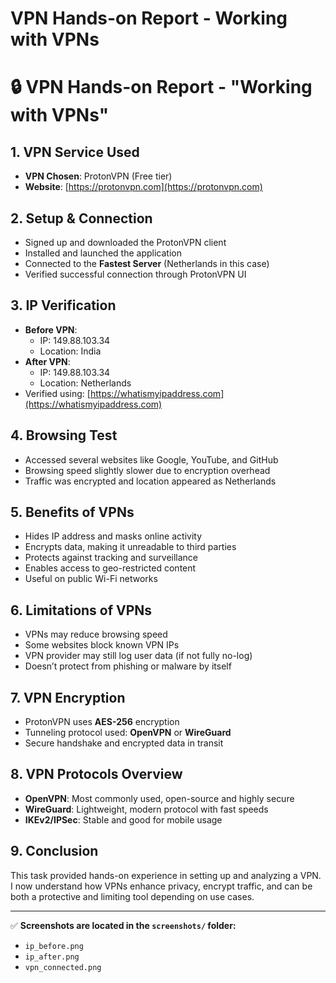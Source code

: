 # VPN Hands-on Report - Working with VPNs


# 🔒 VPN Hands-on Report - "Working with VPNs"

## 1. VPN Service Used
- **VPN Chosen**: ProtonVPN (Free tier)
- **Website**: [https://protonvpn.com](https://protonvpn.com)

## 2. Setup & Connection
- Signed up and downloaded the ProtonVPN client
- Installed and launched the application
- Connected to the **Fastest Server** (Netherlands in this case)
- Verified successful connection through ProtonVPN UI

## 3. IP Verification
- **Before VPN**:
  - IP:  149.88.103.34
  - Location: India
- **After VPN**:
  - IP:  149.88.103.34
  - Location: Netherlands
- Verified using: [https://whatismyipaddress.com](https://whatismyipaddress.com)

## 4. Browsing Test
- Accessed several websites like Google, YouTube, and GitHub
- Browsing speed slightly slower due to encryption overhead
- Traffic was encrypted and location appeared as Netherlands

## 5. Benefits of VPNs
- Hides IP address and masks online activity
- Encrypts data, making it unreadable to third parties
- Protects against tracking and surveillance
- Enables access to geo-restricted content
- Useful on public Wi-Fi networks

## 6. Limitations of VPNs
- VPNs may reduce browsing speed
- Some websites block known VPN IPs
- VPN provider may still log user data (if not fully no-log)
- Doesn’t protect from phishing or malware by itself

## 7. VPN Encryption
- ProtonVPN uses **AES-256** encryption
- Tunneling protocol used: **OpenVPN** or **WireGuard**
- Secure handshake and encrypted data in transit

## 8. VPN Protocols Overview
- **OpenVPN**: Most commonly used, open-source and highly secure
- **WireGuard**: Lightweight, modern protocol with fast speeds
- **IKEv2/IPSec**: Stable and good for mobile usage

## 9. Conclusion
This task provided hands-on experience in setting up and analyzing a VPN. I now understand how VPNs enhance privacy, encrypt traffic, and can be both a protective and limiting tool depending on use cases.

---

✅ **Screenshots are located in the `screenshots/` folder:**
- `ip_before.png`
- `ip_after.png`
- `vpn_connected.png`


